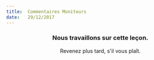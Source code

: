 ```yaml
---
title:  Commentaires Moniteurs
date:   29/12/2017
---
```


### <center>Nous travaillons sur cette leçon.</center>
<center>Revenez plus tard, s'il vous plaît.</center>
